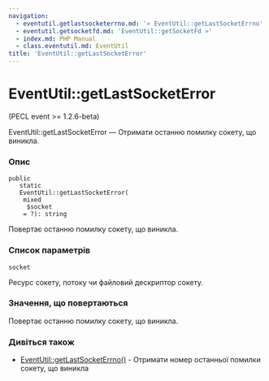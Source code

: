 ```yaml
---
navigation:
  - eventutil.getlastsocketerrno.md: '« EventUtil::getLastSocketErrno'
  - eventutil.getsocketfd.md: 'EventUtil::getSocketFd »'
  - index.md: PHP Manual
  - class.eventutil.md: EventUtil
title: 'EventUtil::getLastSocketError'
---
```

# EventUtil::getLastSocketError

(PECL event >= 1.2.6-beta)

EventUtil::getLastSocketError — Отримати останню помилку сокету, що виникла.

### Опис

```methodsynopsis
public
   static
   EventUtil::getLastSocketError(
    mixed
     $socket
    = ?): string
```

Повертає останню помилку сокету, що виникла.

### Список параметрів

`socket`

Ресурс сокету, потоку чи файловий дескриптор сокету.

### Значення, що повертаються

Повертає останню помилку сокету, що виникла.

### Дивіться також

-   [EventUtil::getLastSocketErrno()](eventutil.getlastsocketerrno.md) - Отримати номер останньої помилки сокету, що виникла
